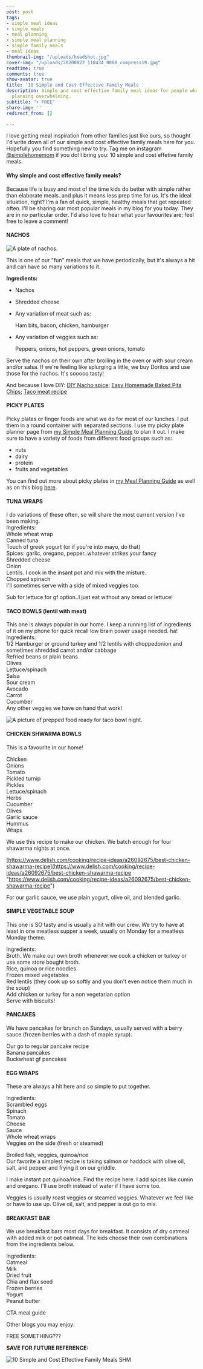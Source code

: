 ```yaml
---
post: post
tags:
- simple meal ideas
- simple meals
- meal planning
- simple meal planning
- simple family meals
- meal ideas
thumbnail-img: "/uploads/headshot.jpg"
cover-img: "/uploads/20200822_110434_0000_compress19.jpg"
readtime: true
comments: true
show-avatar: true
title: '10 Simple and Cost Effective Family Meals '
description: Simple and cost effective family meal ideas for people who find meal
  planning overwhelming.
subtitle: "+ FREE"
share-img: ''
redirect_from: []

---
```

I love getting meal inspiration from other families just like ours, so thought I'd write down all of our simple and cost effective family meals here for you. Hopefully you find something new to try. Tag me on instagram [@simplehomemom](www.instagram.com/simplehomemom) if you do! I bring you: 10 simple and cost effetive family meals.

#### Why simple and cost effective family meals?

Because life is busy and most of the time kids do better with simple rather than elaborate meals..and plus it means less prep time for us. It's the ideal situation, right? I'm a fan of quick, simple, healthy meals that get repeated often. I'll be sharing our most popular meals in my blog for you today. They are in no particular order. I'd also love to hear what your favourites are; feel free to leave a comment!

#### NACHOS

![A plate of nachos.](/uploads/nachos-shm.jpg "10 Simple and Cost Effective Family Meals Nachos SHM")

This is one of our "fun" meals that we have periodically, but it's always a hit and can have so many variations to it.

**Ingredients:**

* Nachos
* Shredded cheese
* Any variation of meat such as:

  Ham bits, bacon, chicken, hamburger
* Any variation of veggies such as:

  Peppers, onions, hot peppers, green onions, tomato

Serve the nachos on their own after broiling in the oven or with sour cream and/or salsa. If we're feeling like splurging a little, we buy Doritos and use those for the nachos. It's sooooo tasty!

And because I love DIY: [DIY Nacho spice](https://www.allrecipes.com/recipe/46653/taco-seasoning-i/); [Easy Homemade Baked Pita Chips](https://www.joyfulhealthyeats.com/homemade-baked-pita-chips/); [Taco meat recipe](https://amindfullmom.com/3-ingredient-taco-meat-and-4-ways-to-use-it/)

#### PICKY PLATES

Picky plates or finger foods are what we do for most of our lunches. I put them in a round container with separated sections. I use my picky plate planner page from [my Simple Meal Planning Guide](https://www.simplehomemom.com/the-simple-meal-planning-guide/) to plan it out. I make sure to have a variety of foods from different food groups such as:

* nuts
* dairy
* protein
* fruits and vegetables

You can find out more about picky plates in [my Meal Planning Guide](https://www.simplehomemom.com/the-simple-meal-planning-guide/) as well as on this blog [here](https://www.simplehomemom.com/how-to-make-lunches-painless-and-quick-with-picky-plates/).

#### TUNA WRAPS

I do variations of these often, so will share the most current version I've been making.  
Ingredients:  
Whole wheat wrap  
Canned tuna  
Touch of greek yogurt (or if you're into mayo, do that)  
Spices: garlic, oregano, pepper..whatever strikes your fancy  
Shredded cheese  
Onion  
Lentils. I cook in the insant pot and mix with the misture.  
Chopped spinach  
I'll sometimes serve with a side of mixed veggies too.

Sub for lettuce for gf option..I just eat without any bread or lettuce!

#### TACO BOWLS (lentil with meat)

This one is always popular in our home. I keep a running list of ingredients of it on my phone for quick recall low brain power usage needed. ha!  
Ingredients:  
1/2 Hamburger or ground turkey and 1/2 lentils with choppedonion and sometimes shredded carrot and/or cabbage  
Refried beans or plain beans  
Olives  
Lettuce/spinach  
Salsa  
Sour cream  
Avocado  
Carrot  
Cucumber  
Any other veggies we have on hand that work!

![A picture of prepped food ready for taco bowl night.](/uploads/taco-bowl-night-shm.png "10 Simple and Cost Effective Family Meals SHM")

#### CHICKEN SHWARMA BOWLS

This is a favourite in our home!

Chicken  
Onions  
Tomato  
Pickled turnip  
Pickles  
Lettuce/spinach  
Herbs  
Cucumber  
Olives  
Garlic sauce  
Hummus  
Wraps

We use this recipe to make our chicken. We batch enough for four shawarma nights at once.

[https://www.delish.com/cooking/recipe-ideas/a26092675/best-chicken-shawarma-recipe](https://www.delish.com/cooking/recipe-ideas/a26092675/best-chicken-shawarma-recipe "https://www.delish.com/cooking/recipe-ideas/a26092675/best-chicken-shawarma-recipe")

For our garlic sauce, we use plain yogurt, olive oil, and blended garlic.

#### SIMPLE VEGETABLE SOUP

This one is SO tasty and is usually a hit with our crew. We try to have at least in one meatless supper a week, usually on Monday for a meatless Monday theme.

Ingredients:  
Broth. We make our own broth whenever we cook a chicken or turkey or use some store bought broth.  
Rice, quinoa or rice noodles  
Frozen mixed vegetables  
Red lentils (they cook up so softly and you don't even notice them much in the soup)  
Add chicken or turkey for a non vegetarian option  
Serve with biscuits!

#### PANCAKES

We have pancakes for brunch on Sundays, usually served with a berry sauce (frozen berries with a dash of maple syrup).

Our go to regular pancake recipe  
Banana pancakes  
Buckwheat gf pancakes

#### EGG WRAPS

These are always a hit here and so simple to put together.

Ingredients:  
Scrambled eggs  
Spinach  
Tomato  
Cheese  
Sauce  
Whole wheat wraps  
Veggies on the side (fresh or steamed)

Broiled fish, veggies, quinoa/rice  
Our favorite a simplest recipe is taking salmon or haddock with olive oil, salt, and pepper and frying it on our griddle.

I make instant pot quinoa/rice. Find the recipe here. I add spices like cumin and oregano. I'll use broth instead of water if I have some too.

Veggies is usually roast veggies or steamed veggies. Whatever we feel like or have to use up. Olive oil, salt, and pepper is out go to mix.

#### BREAKFAST BAR

We use breakfast bars most days for breakfast. It consists of dry oatmeal with added milk or pot oatmeal. The kids choose their own combinations from the ingredients below.

Ingredients:  
Oatmeal  
Milk  
Dried fruit  
Chia and flax seed  
Frozen berries  
Yogurt  
Peanut butter

CTA meal guide

Other blogs you may enjoy:

FREE SOMETHING???

**SAVE FOR FUTURE REFERENCE:**

![](/uploads/10-simple-and-cost-effective-family-meals-shm.jpg "10 Simple and Cost Effective Family Meals SHM")